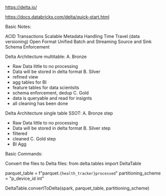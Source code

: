 https://delta.io/

https://docs.databricks.com/delta/quick-start.html

Basic Notes:

ACID Transactions
Scalable Metadata Handling
Time Travel (data versioning)
Open Format
Unified Batch and Streaming Source and Sink
Schema Enforcement

Delta Architecture multitable:
A. Bronze
  * Raw Data little to no processing
  * Data will be stored in delta format
B. Silver
  * refined view
  * agg tables for BI
  * feature tables for data scientsits
  * schema enforcement, dedup
C. Gold
  * data is queryable and read for insignts
  * all cleaning has been done

Delta Architecture single table SSOT:
A. Bronze step
  * Raw Data little to no processing
  * Data will be stored in delta format
B. Silver step
  * filtered
  * cleaned 
C. Gold step
  * BI Agg

Basic Commands:

Convert the files to Delta files:
from delta.tables import DeltaTable

parquet_table = f"parquet.`{health_tracker}processed`"
partitioning_scheme = "p_device_id int"

DeltaTable.convertToDelta(spark, parquet_table, partitioning_scheme)


